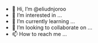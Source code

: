 - 👋 Hi, I’m @eliudnjoroo
- 👀 I’m interested in ...
- 🌱 I’m currently learning ...
- 💞️ I’m looking to collaborate on ...
- 📫 How to reach me ...

<!---
eliudnjoroo/eliudnjoroo is a ✨ special ✨ repository because its `README.md` (this file) appears on your GitHub profile.
You can click the Preview link to take a look at your changes.
--->
